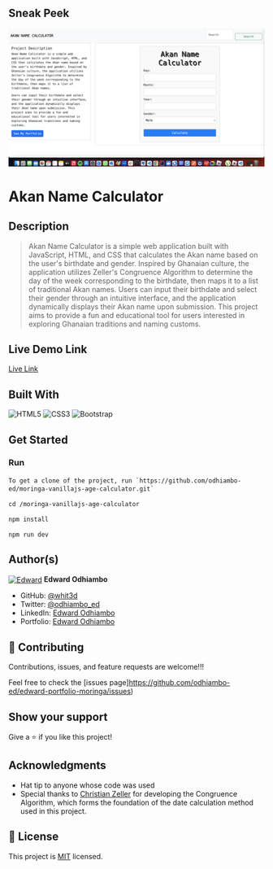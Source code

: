 ## Sneak Peek

![Chat](Screenshot-2.png)

# Akan Name Calculator

## Description

> Akan Name Calculator is a simple web application built with JavaScript, HTML, and CSS that calculates the Akan name based on the user's birthdate and gender. Inspired by Ghanaian culture, the application utilizes Zeller's Congruence Algorithm to determine the day of the week corresponding to the birthdate, then maps it to a list of traditional Akan names. Users can input their birthdate and select their gender through an intuitive interface, and the application dynamically displays their Akan name upon submission. This project aims to provide a fun and educational tool for users interested in exploring Ghanaian traditions and naming customs.

## Live Demo Link

[Live Link]()

## Built With

![HTML5](https://icongr.am/devicon/html5-original.svg?size=80&color=currentColor)
![CSS3](https://icongr.am/devicon/css3-original.svg?size=80&color=currentColor)
![Bootstrap](https://icongr.am/devicon/bootstrap-plain.svg?size=80&color=6916d0)

## Get Started

### Run

```
To get a clone of the project, run `https://github.com/odhiambo-ed/moringa-vanillajs-age-calculator.git`
```

```
cd /moringa-vanillajs-age-calculator
```

```
npm install
```

```
npm run dev
```



## Author(s)

  <a href="https://github.com/odhiambo-ed" target="blank"><img align="center"
        src="https://github.com/white3d/GitHub-User-Content/blob/main/Passport_Ed-M.png"
        alt="Edward" height="80" width="80"/></a>   **Edward Odhiambo**

- GitHub: [@whit3d](https://github.com/odhiambo-ed)
- Twitter: [@odhiambo_ed](https://twitter.com/odhiambo_ed)
- LinkedIn: [Edward Odhiambo](https://www.linkedin.com/in/edward-odhiambo/)
- Portfolio: [Edward Odhiambo](https://edwardodhiambo.com/)

## 🤝 Contributing

Contributions, issues, and feature requests are welcome!!!

Feel free to check the [issues page]https://github.com/odhiambo-ed/edward-portfolio-moringa/issues)

## Show your support

Give a ⭐️ if you like this project!

## Acknowledgments

- Hat tip to anyone whose code was used
- Special thanks to [Christian Zeller](https://en.wikipedia.org/wiki/Zeller%27s_congruence#:~:text=Zeller's%20congruence%20is%20an%20algorithm,day%20and%20the%20calendar%20date.) for developing the Congruence Algorithm, which forms the foundation of the date calculation method used in this project.
## 📝 License

This project is [MIT](https://github.com/white3d/GitHub-User-Content/blob/main/LICENSE) licensed.

